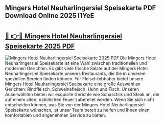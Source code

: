 ## Mingers Hotel Neuharlingersiel Speisekarte PDF Download Online 2025 l1YeE

# <h2><a href="http://gc8z95f.nevu.top/?p=Mingers+Hotel+Neuharlingersiel+Speisekarte">🔗 👉🔴 Mingers Hotel Neuharlingersiel Speisekarte 2025 PDF</a></h2>

[![Mingers Hotel Neuharlingersiel Speisekarte 2025 PDF](https://i.imgur.com/dBaPXMq.png)](http://gc8z95f.nevu.top/?p=Mingers+Hotel+Neuharlingersiel+Speisekarte)
Die Mingers Hotel Neuharlingersiel Speisekarte ist eine Wahl zwischen traditionellen und modernen Gerichten. Es gibt viele frische Salate auf der Mingers Hotel Neuharlingersiel Speisekarte unseres Restaurants, die Sie in unserem speziellen Bereich finden können. Für Fleischliebhaber bietet unsere Mingers Hotel Neuharlingersiel Speisekarte eine große Auswahl an Gerichten: Rindfleisch, Schweinefleisch, Huhn und Fisch. Unseren Auserwählten bieten wir exquisite Gerichte wie Schaschlik und Steak an, die auf einem alten, natürlichen Feuer zubereitet werden. Wenn Sie sich nicht entscheiden können, was Sie von der Mingers Hotel Neuharlingersiel Speisekarte wünschen, ist unser Team bereit zu helfen und Ihnen einen komfortablen und angenehmen Service zu bieten.

